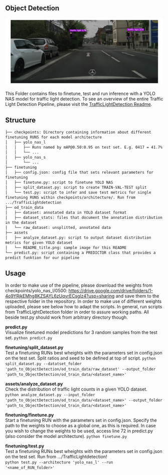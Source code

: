 <!-- ABOUT THE PROJECT -->
## Object Detection

![the picture](assets/READMEtitle.png)

This Folder contains files to finetune, test and run inference with a YOLO NAS model for traffic light detection.
To see an overview of the entire Traffic Light Detection Pipeline, please visit the [TrafficLightDetection Readme](../README.md).

<!-- Structure -->
## Structure
``` 
├── checkpoints: Directory containing information about different finetuning RUNS for each model architecture   
│   ├── yolo_nas_l   
│   │   ├── Runs named by mAP@0.50:0.95 on test set. E.g. 0417 = 41.7%   
│   │   └── ...   
│   ├── yolo_nas_s   
│       └── ...   
├── finetuning   
│   ├── config.json: config file that sets relevant parameters for finetuning   
│   ├── finetune.py: script to finetune YOLO NAS   
│   ├── split_dataset.py: script to create TRAIN-VAL-TEST split   
│   └── test.py: script to infer and save test metrics for single finetuning RUNS within checkpoints/architecture/. Run from .../TrafficLightdetection 
├── od_train_data   
│   ├── dataset: annotated data in YOLO dataset format   
│   ├── dataset_stats: files that document the annotation distribution in the dataset   
│   └── raw_dataset: unsplitted, annotated data   
├── assets   
│   ├── analyze_dataset.py: script to output dataset distribution metrics for given YOLO dataset   
│   └── README_title.png: sample image for this README   
└── predict.py: script containing a PREDICTOR class that provides a predict funktion for our pipeline   
```

## Usage

In order to make use of the pipeline, please download the weights from checkpoints/yolo_nas_l/0500: https://drive.google.com/drive/folders/1-4o9YRjkEMhg8KZSAYL6zUqyrECsglz4?usp=sharing and save them to the respective folder in the repository. In order to make use of different weights uploaded, please see below how to adapt the scripts. 
In general, run scripts from TrafficLightDetection folder in order to assure working paths. All beside test.py should work from arbitrary directory though. 

**predict.py**    
Visualize finetuned model predictions for 3 random samples from the test set. 
```python predict.py```

**finetuning/split_dataset.py**    
Test a finetuning RUNs best wheights with the parameters set in config.json on the test set. Split ratios and seed to be defined at top of script. 
```python split_dataset.py --datatset_folder 'path_to_ObjectDetection/od_train_data/raw_dataset' --output_folder 'path_to_ObjectDetection/od_train_data/<dataset_name>'```

**assets/analyze_dataset.py**    
Check the distribution of traffic light counts in a given YOLO dataset.   
```python analyze_dataset.py --input_folder 'path_to_ObjectDetection/od_train_data/<dataset_name>' --output_folder 'path_to_ObjectDetection/od_train_data/<dataset_name>'```

**finetuning/finetune.py**    
Start a finetuning RUN with the parameters set in config.json. Specify the path to the weights to choose as a global one, as this is required. In case you wish to change the weights to be used, access line 72 in predict.py (also consider the model architecture).
```python finetune.py```

**finetuning/test.py**   
Test a finetuning RUNs best wheights with the parameters set in config.json on the test set.
Run from .../TrafficLightdetection!  
```python test.py --architecture 'yolo_nas_l' --run '<name_of_RUN_folder>'```





